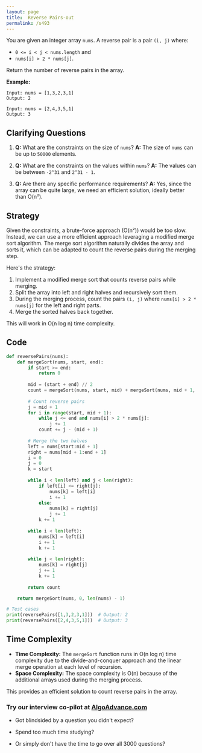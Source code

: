```yaml
---
layout: page
title:  Reverse Pairs-out
permalink: /s493
---
```


You are given an integer array `nums`. A reverse pair is a pair `(i, j)` where:
- `0 <= i < j < nums.length` and 
- `nums[i] > 2 * nums[j]`.

Return the number of reverse pairs in the array.

**Example:**
```
Input: nums = [1,3,2,3,1]
Output: 2

Input: nums = [2,4,3,5,1]
Output: 3
```

## Clarifying Questions

1. **Q:** What are the constraints on the size of `nums`?
   **A:** The size of `nums` can be up to `50000` elements.
   
2. **Q:** What are the constraints on the values within `nums`?
   **A:** The values can be between `-2^31` and `2^31 - 1`.

3. **Q:** Are there any specific performance requirements?
   **A:** Yes, since the array can be quite large, we need an efficient solution, ideally better than O(n²).

## Strategy

Given the constraints, a brute-force approach (O(n²)) would be too slow. Instead, we can use a more efficient approach leveraging a modified merge sort algorithm. The merge sort algorithm naturally divides the array and sorts it, which can be adapted to count the reverse pairs during the merging step.

Here's the strategy:

1. Implement a modified merge sort that counts reverse pairs while merging.
2. Split the array into left and right halves and recursively sort them.
3. During the merging process, count the pairs `(i, j)` where `nums[i] > 2 * nums[j]` for the left and right parts.
4. Merge the sorted halves back together.

This will work in O(n log n) time complexity.

## Code

```python
def reversePairs(nums):
    def mergeSort(nums, start, end):
        if start >= end:
            return 0
        
        mid = (start + end) // 2
        count = mergeSort(nums, start, mid) + mergeSort(nums, mid + 1, end)
        
        # Count reverse pairs
        j = mid + 1
        for i in range(start, mid + 1):
            while j <= end and nums[i] > 2 * nums[j]:
                j += 1
            count += j - (mid + 1)
        
        # Merge the two halves
        left = nums[start:mid + 1]
        right = nums[mid + 1:end + 1]
        i = 0
        j = 0
        k = start
        
        while i < len(left) and j < len(right):
            if left[i] <= right[j]:
                nums[k] = left[i]
                i += 1
            else:
                nums[k] = right[j]
                j += 1
            k += 1
        
        while i < len(left):
            nums[k] = left[i]
            i += 1
            k += 1
        
        while j < len(right):
            nums[k] = right[j]
            j += 1
            k += 1
        
        return count

    return mergeSort(nums, 0, len(nums) - 1)

# Test cases
print(reversePairs([1,3,2,3,1]))  # Output: 2
print(reversePairs([2,4,3,5,1]))  # Output: 3
```

## Time Complexity

- **Time Complexity:** The `mergeSort` function runs in O(n log n) time complexity due to the divide-and-conquer approach and the linear merge operation at each level of recursion.
- **Space Complexity:** The space complexity is O(n) because of the additional arrays used during the merging process.

This provides an efficient solution to count reverse pairs in the array.


### Try our interview co-pilot at [AlgoAdvance.com](https://algoAdvance.com)

- Got blindsided by a question you didn't expect?

- Spend too much time studying?

- Or simply don't have the time to go over all 3000 questions?

